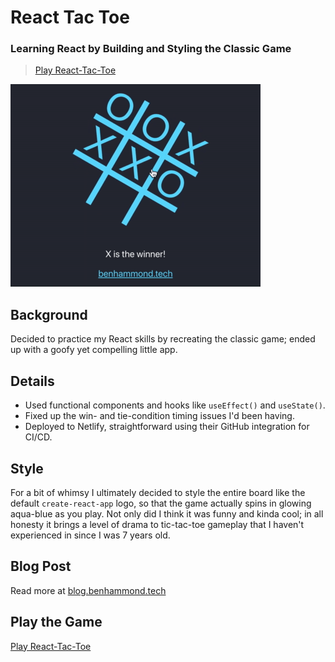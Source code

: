 # React Tac Toe

### Learning React by Building and Styling the Classic Game

> [Play React-Tac-Toe](https://react-tac-toe.netlify.app/)

![Spinning Tic Tac Toe resembling the default create-react-app logo](React-Tac-Toe.gif)

## Background

Decided to practice my React skills by recreating the classic game; ended up with a goofy yet compelling little app.

## Details

- Used functional components and hooks like `useEffect()` and `useState()`.
- Fixed up the win- and tie-condition timing issues I'd been having.
- Deployed to Netlify, straightforward using their GitHub integration for CI/CD.

## Style

For a bit of whimsy I ultimately decided to style the entire board like the default `create-react-app` logo, so that the game actually spins in glowing aqua-blue as you play. Not only did I think it was funny and kinda cool; in all honesty it brings a level of drama to tic-tac-toe gameplay that I haven't experienced in since I was 7 years old.

## Blog Post

Read more at [blog.benhammond.tech](https://blog.benhammond.tech/react-tac-toe)

## Play the Game

[Play React-Tac-Toe](https://react-tac-toe.netlify.app/)
